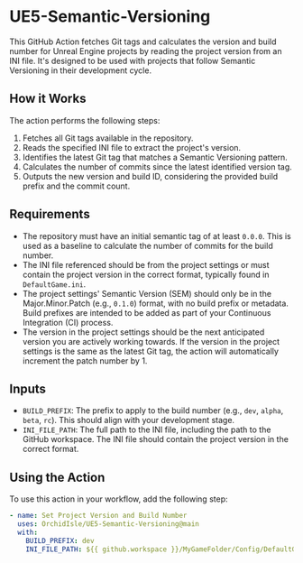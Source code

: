 # UE5-Semantic-Versioning

This GitHub Action fetches Git tags and calculates the version and build number for Unreal Engine projects by reading the project version from an INI file. It's designed to be used with projects that follow Semantic Versioning in their development cycle.

## How it Works

The action performs the following steps:

1. Fetches all Git tags available in the repository.
2. Reads the specified INI file to extract the project's version.
3. Identifies the latest Git tag that matches a Semantic Versioning pattern.
4. Calculates the number of commits since the latest identified version tag.
5. Outputs the new version and build ID, considering the provided build prefix and the commit count.

## Requirements

- The repository must have an initial semantic tag of at least `0.0.0`. This is used as a baseline to calculate the number of commits for the build number.
- The INI file referenced should be from the project settings or must contain the project version in the correct format, typically found in `DefaultGame.ini`.
- The project settings' Semantic Version (SEM) should only be in the Major.Minor.Patch (e.g., `0.1.0`) format, with no build prefix or metadata. Build prefixes are intended to be added as part of your Continuous Integration (CI) process.
- The version in the project settings should be the next anticipated version you are actively working towards. If the version in the project settings is the same as the latest Git tag, the action will automatically increment the patch number by 1.

## Inputs

- `BUILD_PREFIX`: The prefix to apply to the build number (e.g., `dev`, `alpha`, `beta`, `rc`). This should align with your development stage.
- `INI_FILE_PATH`: The full path to the INI file, including the path to the GitHub workspace. The INI file should contain the project version in the correct format.

## Using the Action

To use this action in your workflow, add the following step:

```yaml
- name: Set Project Version and Build Number
  uses: OrchidIsle/UE5-Semantic-Versioning@main
  with:
    BUILD_PREFIX: dev
    INI_FILE_PATH: ${{ github.workspace }}/MyGameFolder/Config/DefaultGame.ini
